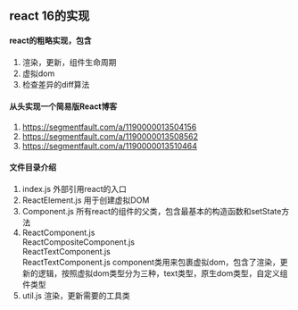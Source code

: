 ## react 16的实现

#### react的粗略实现，包含
1. 渲染，更新，组件生命周期
2. 虚拟dom
3. 检查差异的diff算法

#### 从头实现一个简易版React博客
1. https://segmentfault.com/a/1190000013504156
2. https://segmentfault.com/a/1190000013508562
3. https://segmentfault.com/a/1190000013510464

#### 文件目录介绍
1. index.js 外部引用react的入口
2. ReactElement.js 用于创建虚拟DOM
3. Component.js 所有react的组件的父类，包含最基本的构造函数和setState方法
4. ReactComponent.js</br>
   ReactCompositeComponent.js</br>
   ReactTextComponent.js </br>
   ReactTextComponent.js component类用来包裹虚拟dom，包含了渲染，更新的逻辑，按照虚拟dom类型分为三种，text类型，原生dom类型，自定义组件类型
5. util.js 渲染，更新需要的工具类